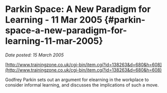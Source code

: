 # Parkin Space: A New Paradigm for Learning - 11 Mar 2005 {#parkin-space-a-new-paradigm-for-learning-11-mar-2005}

_Date posted: 15 March 2005_

[http://www.trainingzone.co.uk/cgi-bin/item.cgi?id=138263&d=680&h=608](http://www.trainingzone.co.uk/cgi-bin/item.cgi?id=138263&d=680&h=608)

Godfrey Parkin sets out an argument for elearning in the workplace to consider informal learning, and discusses the implications of such a move.